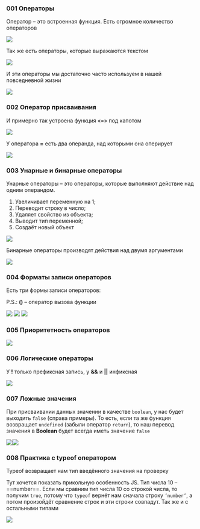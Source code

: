 ### 001 Операторы

Оператор – это встроенная функция. Есть огромное количество операторов

![](_png/16c01c7e903e58f00af65123422e8342.png)

Так же есть операторы, которые выражаются текстом

![](_png/da436aaf013293c0b6de0d2fe9bd9536.png)

И эти операторы мы достаточно часто используем в нашей повседневной жизни

![](_png/12201e6b8f5221b17c8741edf5b0ed2d.png)

### 002 Оператор присваивания

И примерно так устроена функция «=» под капотом

![](_png/51e944d2ab50143e5c2566eada9a6ace.png)

У оператора **=** есть два операнда, над которыми она оперирует

![](_png/9eab8c7b972b6f5bb510d79bffe7a58b.png)

### 003 Унарные и бинарные операторы

Унарные операторы – это операторы, которые выполняют действие над одним операндом. 
1) Увеличивает переменную на 1; 
2) Переводит строку в число; 
3) Удаляет свойство из объекта; 
4) Выводит тип переменной; 
5) Создаёт новый объект

![](_png/3f1105080ad62493b5831a597612b12e.png)

Бинарные операторы производят действия над двумя аргументами

![](_png/3fbb112ce555c021566621fea0688545.png)

### 004 Форматы записи операторов

Есть три формы записи операторов:

P.S.: **()** – оператор вызова функции

![](_png/fcec51de01249c2d5f7a540d2d72c012.png)
![](_png/201fdb444467156c2f0444bfe222eb21.png) ![](_png/ceef4957c0425de976628e622ef5bc11.png)

### 005 Приоритетность операторов

![](_png/7e93618c83cb143465ed9726e2a2ca81.png)

### 006 Логические операторы

У **!** только префиксная запись, у **&&** и **||** инфиксная

![](_png/f3e5f47435a6c536a37128184ed24e71.png)

### 007 Ложные значения

При присваивании данных значении в качестве `boolean`, у нас будет выходить `false` (справа примеры). То есть, если та же функция возвращает `undefined` (забыли оператор `return`), то наш перевод значения в **Boolean** будет всегда иметь значение `false`

![](_png/45b5140eac2b93a89fba01a3390665a8.png)![](_png/a2e13e5dc4e07f4787ed240f38df7745.png)

### 008 Практика с typeof оператором

Typeof возвращает нам тип введённого значения на проверку

Тут хочется показать прикольную особенность JS. Тип числа 10 – ==number==. Если мы сравним тип числа 10 со строкой числа, то получим `true`, потому что `typeof` вернёт нам сначала строку `‘number’`, а потом произойдёт сравнение строк и эти строки совпадут. Так же и с остальными типами

![](_png/a0043086b4a30694a52245bef5674078.png)